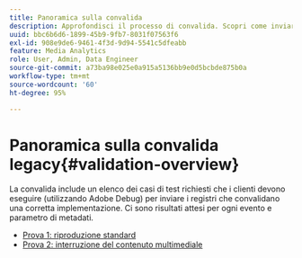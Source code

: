 ```yaml
---
title: Panoramica sulla convalida
description: Approfondisci il processo di convalida. Scopri come inviare i registri per convalidare una corretta implementazione.
uuid: bbc6b6d6-1899-45b9-9fb7-8031f07563f6
exl-id: 908e9de6-9461-4f3d-9d94-5541c5dfeabb
feature: Media Analytics
role: User, Admin, Data Engineer
source-git-commit: a73ba98e025e0a915a5136bb9e0d5bcbde875b0a
workflow-type: tm+mt
source-wordcount: '60'
ht-degree: 95%

---
```


# Panoramica sulla convalida legacy{#validation-overview}

La convalida include un elenco dei casi di test richiesti che i clienti devono eseguire (utilizzando Adobe Debug) per inviare i registri che convalidano una corretta implementazione.
Ci sono risultati attesi per ogni evento e parametro di metadati.

* [Prova 1: riproduzione standard ](test1-standard-playback.md)
* [Prova 2: interruzione del contenuto multimediale](test2-media-interrupt.md)
